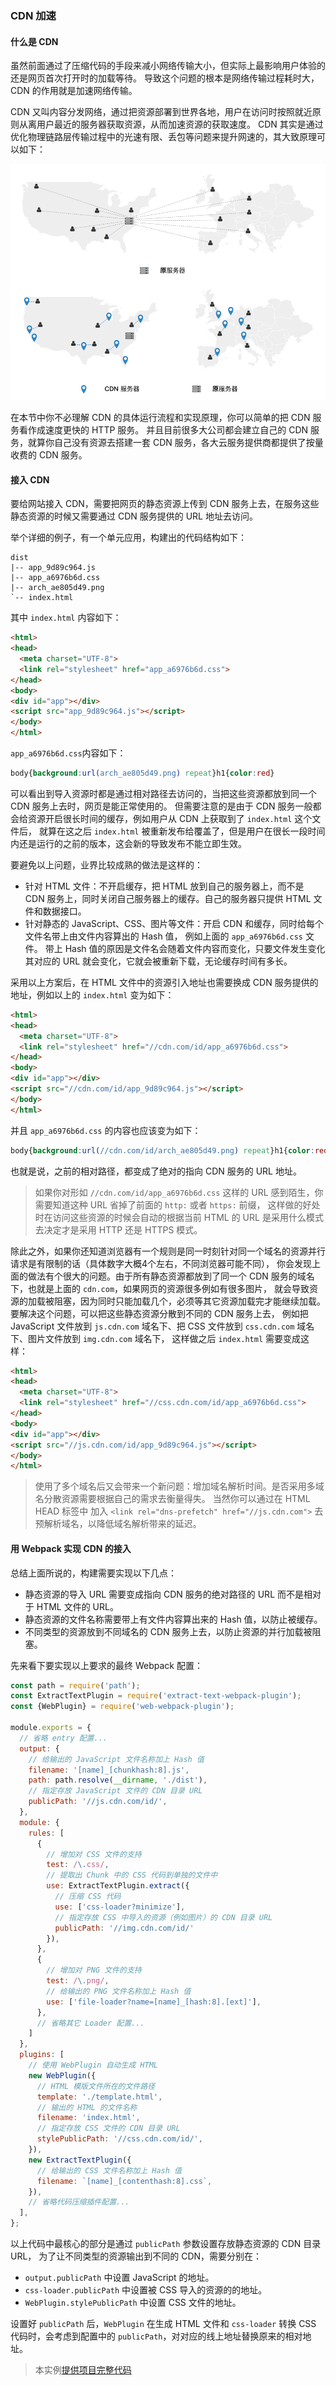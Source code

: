 ### CDN 加速

#### 什么是 CDN
虽然前面通过了压缩代码的手段来减小网络传输大小，但实际上最影响用户体验的还是网页首次打开时的加载等待。
导致这个问题的根本是网络传输过程耗时大，CDN 的作用就是加速网络传输。

CDN 又叫内容分发网络，通过把资源部署到世界各地，用户在访问时按照就近原则从离用户最近的服务器获取资源，从而加速资源的获取速度。
CDN 其实是通过优化物理链路层传输过程中的光速有限、丢包等问题来提升网速的，其大致原理可以如下：

![图4-9-1 CDN 原理](img/cdn-arch.png)

在本节中你不必理解 CDN 的具体运行流程和实现原理，你可以简单的把 CDN 服务看作成速度更快的 HTTP 服务。
并且目前很多大公司都会建立自己的 CDN 服务，就算你自己没有资源去搭建一套 CDN 服务，各大云服务提供商都提供了按量收费的 CDN 服务。


#### 接入 CDN
要给网站接入 CDN，需要把网页的静态资源上传到 CDN 服务上去，在服务这些静态资源的时候又需要通过 CDN 服务提供的 URL 地址去访问。

举个详细的例子，有一个单元应用，构建出的代码结构如下：
```
dist
|-- app_9d89c964.js
|-- app_a6976b6d.css
|-- arch_ae805d49.png
`-- index.html
```

其中 `index.html` 内容如下：
```html
<html>
<head>
  <meta charset="UTF-8">
  <link rel="stylesheet" href="app_a6976b6d.css">
</head>
<body>
<div id="app"></div>
<script src="app_9d89c964.js"></script>
</body>
</html>
```

`app_a6976b6d.css`内容如下：
```css
body{background:url(arch_ae805d49.png) repeat}h1{color:red}
```

可以看出到导入资源时都是通过相对路径去访问的，当把这些资源都放到同一个 CDN 服务上去时，网页是能正常使用的。
但需要注意的是由于 CDN 服务一般都会给资源开启很长时间的缓存，例如用户从 CDN 上获取到了 `index.html` 这个文件后，
就算在这之后 `index.html` 被重新发布给覆盖了，但是用户在很长一段时间内还是运行的之前的版本，这会新的导致发布不能立即生效。

要避免以上问题，业界比较成熟的做法是这样的：

- 针对 HTML 文件：不开启缓存，把 HTML 放到自己的服务器上，而不是 CDN 服务上，同时关闭自己服务器上的缓存。自己的服务器只提供 HTML 文件和数据接口。
- 针对静态的 JavaScript、CSS、图片等文件：开启 CDN 和缓存，同时给每个文件名带上由文件内容算出的 Hash 值， 例如上面的 `app_a6976b6d.css` 文件。
带上 Hash 值的原因是文件名会随着文件内容而变化，只要文件发生变化其对应的 URL 就会变化，它就会被重新下载，无论缓存时间有多长。

采用以上方案后，在 HTML 文件中的资源引入地址也需要换成 CDN 服务提供的地址，例如以上的 `index.html` 变为如下：
```html
<html>
<head>
  <meta charset="UTF-8">
  <link rel="stylesheet" href="//cdn.com/id/app_a6976b6d.css">
</head>
<body>
<div id="app"></div>
<script src="//cdn.com/id/app_9d89c964.js"></script>
</body>
</html>
```
并且 `app_a6976b6d.css` 的内容也应该变为如下：
```css
body{background:url(//cdn.com/id/arch_ae805d49.png) repeat}h1{color:red}
```
也就是说，之前的相对路径，都变成了绝对的指向 CDN 服务的 URL 地址。

> 如果你对形如 `//cdn.com/id/app_a6976b6d.css` 这样的 URL 感到陌生，你需要知道这种 URL 省掉了前面的 `http:` 或者 `https:` 前缀，
> 这样做的好处时在访问这些资源的时候会自动的根据当前 HTML 的 URL 是采用什么模式去决定才是采用 HTTP 还是 HTTPS 模式。

除此之外，如果你还知道浏览器有一个规则是同一时刻针对同一个域名的资源并行请求是有限制的话（具体数字大概4个左右，不同浏览器可能不同），
你会发现上面的做法有个很大的问题。由于所有静态资源都放到了同一个 CDN 服务的域名下，也就是上面的 `cdn.com`，如果网页的资源很多例如有很多图片，
就会导致资源的加载被阻塞，因为同时只能加载几个，必须等其它资源加载完才能继续加载。要解决这个问题，可以把这些静态资源分散到不同的 CDN 服务上去，
例如把 JavaScript 文件放到 `js.cdn.com` 域名下、把 CSS 文件放到 `css.cdn.com` 域名下、图片文件放到 `img.cdn.com` 域名下，
这样做之后 `index.html` 需要变成这样：
```html
<html>
<head>
  <meta charset="UTF-8">
  <link rel="stylesheet" href="//css.cdn.com/id/app_a6976b6d.css">
</head>
<body>
<div id="app"></div>
<script src="//js.cdn.com/id/app_9d89c964.js"></script>
</body>
</html>
```
> 使用了多个域名后又会带来一个新问题：增加域名解析时间。是否采用多域名分散资源需要根据自己的需求去衡量得失。
> 当然你可以通过在 HTML HEAD 标签中 加入 `<link rel="dns-prefetch" href="//js.cdn.com">` 去预解析域名，以降低域名解析带来的延迟。

#### 用 Webpack 实现 CDN 的接入
总结上面所说的，构建需要实现以下几点：

- 静态资源的导入 URL 需要变成指向 CDN 服务的绝对路径的 URL 而不是相对于 HTML 文件的 URL。
- 静态资源的文件名称需要带上有文件内容算出来的 Hash 值，以防止被缓存。
- 不同类型的资源放到不同域名的 CDN 服务上去，以防止资源的并行加载被阻塞。

先来看下要实现以上要求的最终 Webpack 配置：
```js
const path = require('path');
const ExtractTextPlugin = require('extract-text-webpack-plugin');
const {WebPlugin} = require('web-webpack-plugin');

module.exports = {
  // 省略 entry 配置...
  output: {
    // 给输出的 JavaScript 文件名称加上 Hash 值
    filename: '[name]_[chunkhash:8].js',
    path: path.resolve(__dirname, './dist'),
    // 指定存放 JavaScript 文件的 CDN 目录 URL
    publicPath: '//js.cdn.com/id/',
  },
  module: {
    rules: [
      {
        // 增加对 CSS 文件的支持
        test: /\.css/,
        // 提取出 Chunk 中的 CSS 代码到单独的文件中
        use: ExtractTextPlugin.extract({
          // 压缩 CSS 代码
          use: ['css-loader?minimize'],
          // 指定存放 CSS 中导入的资源（例如图片）的 CDN 目录 URL
          publicPath: '//img.cdn.com/id/'
        }),
      },
      {
        // 增加对 PNG 文件的支持
        test: /\.png/,
        // 给输出的 PNG 文件名称加上 Hash 值
        use: ['file-loader?name=[name]_[hash:8].[ext]'],
      },
      // 省略其它 Loader 配置...
    ]
  },
  plugins: [
    // 使用 WebPlugin 自动生成 HTML
    new WebPlugin({
      // HTML 模版文件所在的文件路径
      template: './template.html',
      // 输出的 HTML 的文件名称
      filename: 'index.html',
      // 指定存放 CSS 文件的 CDN 目录 URL
      stylePublicPath: '//css.cdn.com/id/',
    }),
    new ExtractTextPlugin({
      // 给输出的 CSS 文件名称加上 Hash 值
      filename: `[name]_[contenthash:8].css`,
    }),
    // 省略代码压缩插件配置...
  ],
};
```
以上代码中最核心的部分是通过 `publicPath` 参数设置存放静态资源的 CDN 目录 URL，
为了让不同类型的资源输出到不同的 CDN，需要分别在：

- `output.publicPath` 中设置 JavaScript 的地址。
- `css-loader.publicPath` 中设置被 CSS 导入的资源的的地址。
- `WebPlugin.stylePublicPath` 中设置 CSS 文件的地址。

设置好 `publicPath` 后，`WebPlugin` 在生成 HTML 文件和 `css-loader` 转换 CSS 代码时，会考虑到配置中的 `publicPath`，对对应的线上地址替换原来的相对地址。

> 本实例[提供项目完整代码](http://webpack.wuhaolin.cn/4-9CDN加速.zip)
